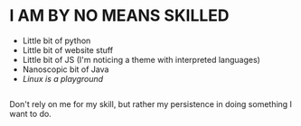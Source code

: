 # I AM BY NO MEANS SKILLED
- Little bit of python
- Little bit of website stuff
- Little bit of JS (I'm noticing a theme with interpreted languages)
- Nanoscopic bit of Java
- *Linux is a playground*
```python

```
Don't rely on me for my skill, but rather my persistence in doing something I want to do. 

<!---
weird0cats/weird0cats is a ✨ special ✨ repository because its `README.md` (this file) appears on your GitHub profile.
You can click the Preview link to take a look at your changes.
--->
